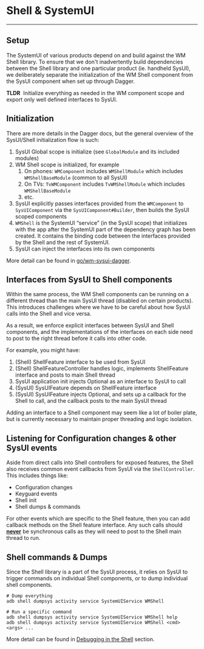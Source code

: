 # Shell & SystemUI

---

## Setup

The SystemUI of various products depend on and build against the WM Shell library. To ensure
that we don't inadvertently build dependencies between the Shell library and one particular
product (ie. handheld SysUI), we deliberately separate the initialization of the WM Shell
component from the SysUI component when set up through Dagger.

**TLDR**&nbsp; Initialize everything as needed in the WM component scope and export only well
defined interfaces to SysUI.

## Initialization

There are more details in the Dagger docs, but the general overview of the SysUI/Shell
initialization flow is such:

1) SysUI Global scope is initialize (see `GlobalModule` and its included modules)
2) WM Shell scope is initialized, for example
   1) On phones: `WMComponent` includes `WMShellModule` which includes `WMShellBaseModule`
      (common to all SysUI)
   2) On TVs: `TvWMComponent` includes `TvWMShellModule` which includes `WMShellBaseModule`
   3) etc.
3) SysUI explicitly passes interfaces provided from the `WMComponent` to `SysUIComponent` via
   the `SysUIComponent#Builder`, then builds the SysUI scoped components
4) `WMShell` is the SystemUI “service” (in the SysUI scope) that initializes with the app after the
SystemUI part of the dependency graph has been created. It contains the binding code between the
interfaces provided by the Shell and the rest of SystemUI.
5) SysUI can inject the interfaces into its own components

More detail can be found in [go/wm-sysui-dagger](http://go/wm-sysui-dagger).

## Interfaces from SysUI to Shell components

Within the same process, the WM Shell components can be running on a different thread than the main
SysUI thread (disabled on certain products).  This introduces challenges where we have to be
careful about how SysUI calls into the Shell and vice versa.

As a result, we enforce explicit interfaces between SysUI and Shell components, and the
implementations of the interfaces on each side need to post to the right thread before it calls
into other code.

For example, you might have:
1) (Shell) ShellFeature interface to be used from SysUI
2) (Shell) ShellFeatureController handles logic, implements ShellFeature interface and posts to
   main Shell thread
3) SysUI application init injects Optional<ShellFeature> as an interface to SysUI to call
4) (SysUI) SysUIFeature depends on ShellFeature interface
5) (SysUI) SysUIFeature injects Optional<ShellFeature>, and sets up a callback for the Shell to
   call, and the callback posts to the main SysUI thread

Adding an interface to a Shell component may seem like a lot of boiler plate, but is currently
necessary to maintain proper threading and logic isolation.

## Listening for Configuration changes & other SysUI events

Aside from direct calls into Shell controllers for exposed features, the Shell also receives
common event callbacks from SysUI via the `ShellController`.  This includes things like:

- Configuration changes
- Keyguard events
- Shell init
- Shell dumps & commands

For other events which are specific to the Shell feature, then you can add callback methods on
the Shell feature interface.  Any such calls should <u>**never**</u> be synchronous calls as
they will need to post to the Shell main thread to run.

## Shell commands & Dumps

Since the Shell library is a part of the SysUI process, it relies on SysUI to trigger commands
on individual Shell components, or to dump individual shell components.

```shell
# Dump everything
adb shell dumpsys activity service SystemUIService WMShell

# Run a specific command
adb shell dumpsys activity service SystemUIService WMShell help
adb shell dumpsys activity service SystemUIService WMShell <cmd> <args> ...
```

More detail can be found in [Debugging in the Shell](debugging.md) section.